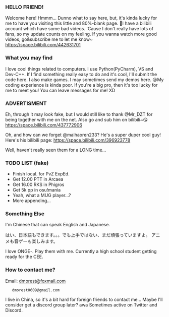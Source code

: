 ### HELLO FRIEND!
Welcome here! Hmmm... Dunno what to say here, but, it's kinda lucky for me to have you visiting this little 
and 80%-blank page. 
🎉I have a bilibili account which have some bad videos. 'Cause I don't really
have lots of fans, so my update counts on my feeling. If you wanna watch more
good videos, go&subscribe me to let me know~
https://space.bilibili.com/442631701
### What you may find
I love cool things related to computers. I use Python(PyCharm), VS and Dev-C++.
If I find something really easy to do and it's cool, I'll submit the code 
here.
I also make games. I may sometimes send my demos here.
😢My coding experience is kinda poor. If you're a big pro, then it's too
lucky for me to meet you! You can leave messages for me! XD
### ADVERTISMENT
Eh, through it may look fake, but I would still like to thank @Mr_DZT for
being together with me on the net. Also go and sub him on bilibili~😘
https://space.bilibili.com/437772906

Oh, and how can we forget @maihaoren233? He's a super duper cool guy! 
Here's his bilibili page: https://space.bilibili.com/396923778 

Well, haven't really seen them for a LONG time...
### TODO LIST (fake)
- Finish local. for PvZ ExpEd.
- Get 12.00 PTT in Arcaea
- Get 16.00 RKS in Phigros
- Get 5k pp in osu!mania
- Yeah, what a MUG player...?
- More appending...
### Something Else
I'm Chinese that can speak English and Japanese. 

はい、日本語もできます。。。でも上手ではない、まだ頑張っていますよ。
アニメも音ゲーも楽しみます。

I love ONGE-. Play them with me. 
Currently a high school student getting ready for the CEE. 
### How to contact me?
Email: dmorest@foxmail.com

       dmorest0609@gmail.com

I live in China, so it's a bit hard for foreign friends to contact me...
Maybe I'll consider get a discord group later? awa
Sometimes active on Twitter and Discord. 
